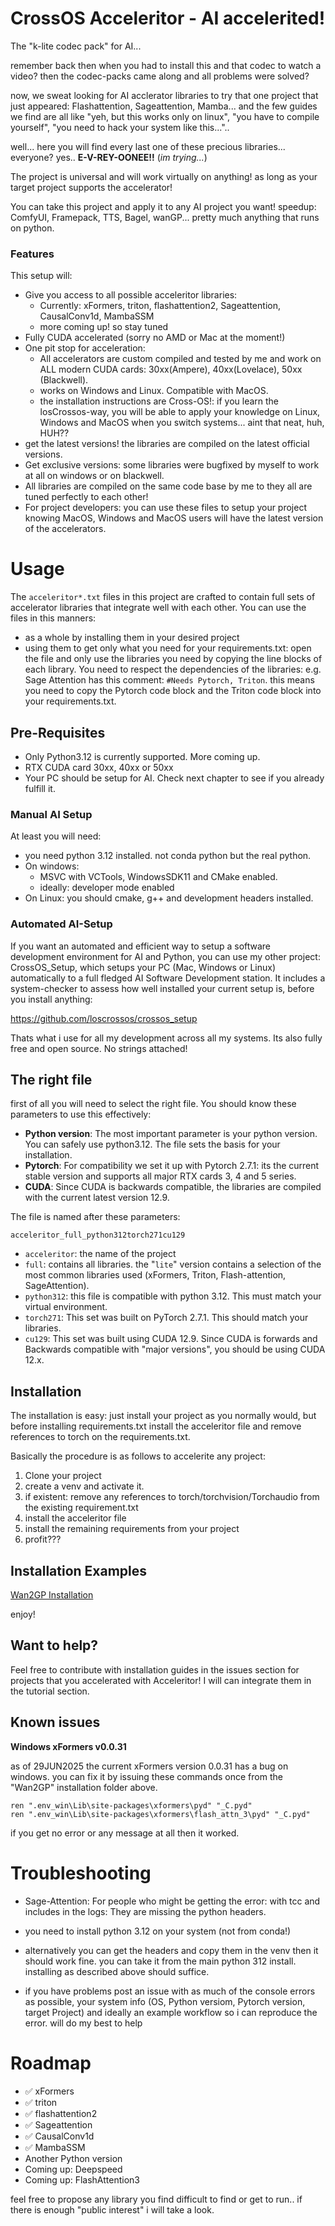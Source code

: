 # CrossOS Acceleritor - AI accelerited!


The "k-lite codec pack" for AI...

remember back then when you had to install this and that codec to watch a video? then the codec-packs came along and all problems were solved?

now, we sweat looking for AI acclerator libraries to try that one project that just appeared: Flashattention, Sageattention, Mamba... and the few guides we find are all like "yeh, but this works only on linux", "you have to compile yourself", "you need to hack your system like this...".. 

well... here you will find every last one of these precious libraries... everyone? yes.. **E-V-REY-OONEE!!** (*im trying...*)

The project is universal and will work virtually on anything! as long as your target project supports the accelerator!

You can take this project and apply it to any AI project you want! speedup: ComfyUI, Framepack, TTS, Bagel, wanGP... pretty much anything that runs on python.

### Features 
This setup will:

- Give you access to all possible acceleritor libraries:
    - Currently: xFormers, triton, flashattention2, Sageattention, CausalConv1d, MambaSSM
    - more coming up! so stay tuned
- Fully CUDA accelerated (sorry no AMD or Mac at the moment!)
- One pit stop for acceleration:
    - All accelerators are custom compiled and tested by me and work on ALL modern CUDA cards: 30xx(Ampere), 40xx(Lovelace), 50xx (Blackwell).
    - works on Windows and Linux. Compatible with MacOS.
    - the installation instructions are Cross-OS!: if you learn the losCrossos-way, you will be able to apply your knowledge on Linux, Windows and MacOS when you switch systems... aint that neat, huh, HUH??
- get the latest versions! the libraries are compiled on the latest official versions.
- Get exclusive versions: some libraries were bugfixed by myself to work at all on windows or on blackwell.
- All libraries are compiled on the same code base by me to they all are tuned perfectly to each other!
- For project developers: you can use these files to setup your project knowing MacOS, Windows and MacOS users will have the latest version of the accelerators.

# Usage

The `acceleritor*.txt` files in this project are crafted to contain full sets of accelerator libraries that integrate well with each other. You can use the files in this manners:
- as a whole by installing them in your desired project
- using them to get only what you need for your requirements.txt: open the file and only use the libraries you need by copying the line blocks of each library. You need to respect the dependencies of the libraries: e.g. Sage Attention has this comment: `#Needs Pytorch, Triton`. this means you need to copy the Pytorch code block and the Triton code block into your requirements.txt.



## Pre-Requisites


- Only Python3.12 is currently supported. More coming up.
- RTX CUDA card 30xx, 40xx or 50xx
- Your PC should be setup for AI. Check next chapter to see if you already fulfill it.

### Manual AI Setup

At least you will need:

- you need python 3.12 installed. not conda python but the real python. 
- On windows:
    - MSVC with VCTools, WindowsSDK11 and CMake enabled.
    - ideally: developer mode enabled
- On Linux: you should cmake, g++ and development headers installed.


### Automated AI-Setup


If you want an automated and efficient way to setup a software development environment for AI and Python, you can use my other project: CrossOS_Setup, which setups your PC (Mac, Windows or Linux) automatically to a full fledged AI Software Development station. It includes a system-checker to assess how well installed your current setup is, before you install anything:

https://github.com/loscrossos/crossos_setup

Thats what i use for all my development across all my systems. Its also fully free and open source. No strings attached!



## The right file

first of all you will need to select the right file. You should know these parameters to use this effectively:

- **Python version**: The most important parameter is your python version. You can safely use python3.12. The file sets the basis for your installation. 
- **Pytorch**: For compatibility we set it up with Pytorch 2.7.1: its the current stable version and supports all major RTX cards 3, 4 and 5 series.
- **CUDA**: Since CUDA is backwards compatible, the libraries are compiled with the current latest version 12.9.

The file is named after these parameters:

    acceleritor_full_python312torch271cu129

- `acceleritor`: the name of the project
- `full`: contains all libraries. the "`lite`" version contains a selection of the most common libraries used (xFormers, Triton, Flash-attention, SageAttention).
- `python312`: this file is compatible with python 3.12. This must match your virtual environment.
- `torch271`: This set was built on PyTorch 2.7.1. This should match your libraries.
- `cu129`: This set was built using CUDA 12.9. Since CUDA is forwards and Backwards compatible with "major versions", you should be using CUDA 12.x.


## Installation

The installation is easy: just install your project as you normally would, but before installing requirements.txt install the acceleritor file and remove references to torch on the requirements.txt. 

Basically the procedure is as follows to accelerite any project:

1. Clone your project
2. create a venv and activate it.
3. if existent: remove any references to torch/torchvision/Torchaudio from the existing requirement.txt
4. install the acceleritor file
5. install the remaining requirements from your project
6. profit???



## Installation Examples

[Wan2GP Installation](tutorials/wan2gp_accelerated_install.md)

enjoy!



## Want to help?

Feel free to contribute with installation guides in the issues section for projects that you accelerated with Acceleritor! I will can integrate them in the tutorial section.



## Known issues

**Windows xFormers v0.0.31**

as of 29JUN2025 the current xFormers version 0.0.31 has a bug on windows. you can fix it by issuing these commands once from the "Wan2GP" installation folder above.

```
ren ".env_win\Lib\site-packages\xformers\pyd" "_C.pyd"
ren ".env_win\Lib\site-packages\xformers\flash_attn_3\pyd" "_C.pyd"
```

if you get no error or any message at all then it worked.




# Troubleshooting

- Sage-Attention: For people who might be getting the error: with tcc and includes in the logs: They are missing the python headers.
 - you need to install python 3.12 on your system (not from conda!)
 - alternatively you can get the headers and copy them in the venv then it should work fine. you can take it from the main python 312 install. installing as described above should suffice.


- if you have problems post an issue with as much of the console errors as possible, your system info (OS, Python versiom, Pytorch version, target Project) and ideally an example workflow so i can reproduce the error. will do my best to help




# Roadmap

- ✅ xFormers
- ✅ triton
- ✅ flashattention2
- ✅ Sageattention
- ✅ CausalConv1d
- ✅ MambaSSM
- Another Python version
- Coming up: Deepspeed
- Coming up: FlashAttention3


feel free to propose any library you find difficult to find or get to run.. if there is enough "public interest" i will take a look.